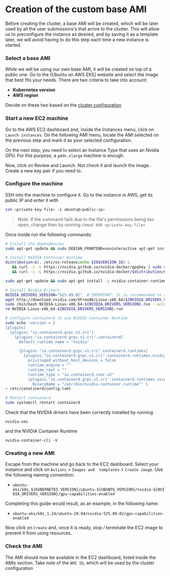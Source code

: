 # Creation of the custom base AMI

Before creating the cluster, a base AMI will be created, which will be later used by all the user submissions's that arrive to the cluster. This will allow us to preconfigure the instance as desired, and by saving it as a template later, we will avoid having to do this step each time a new instance is started.

### Select a base AMI

While we will be using our own base AMI, it will be created on top of a public one. Go to the [Ubuntu on AWS EKS] website and select the image that best fits your needs. There are two criteria to take into account:

- **Kubernetes version**
- **AWS region**

Decide on these two based on the [cluster configuration](config/leaderboard-cluster.yaml)

### Start a new EC2 machine

Go to the AWS EC2 dashboard and, inside the Instances menú, click on `Launch instances`. On the following AMI menu, 
locate the AMI selected on the previous step and mark it as your selected configuration.

On the next step, you need to select an Instance Type that uses an Nvidia GPU. For this purpose, a `g4dn.xlarge` machine
is enough. 

Now, click on Review and Launch. Not check it and launch the image. Create a new key pair if you need to.

### Configure the machine

SSH into the machine to configure it. Go to the instance in AWS, get its public IP and enter it with

```bash
ssh <private-key-file> -i ubuntu@<public-ip>
```

> Note: If the command fails due to the file's permissions being too open, change then by running `chmod 400 <private-key-file>`

Once inside run the following commands:

```bash
# Install the dependencies
sudo apt-get update && sudo DEBIAN_FRONTEND=noninteractive apt-get install -q -y make gcc xserver-xorg mesa-utils libvulkan1 pkg-config && sudo rm -rf /var/lib/apt/lists/*

# Install NVIDIA Container Runtime
distribution=$(. /etc/os-release;echo $ID$VERSION_ID) \
   && curl -s -L https://nvidia.github.io/nvidia-docker/gpgkey | sudo apt-key add - \
   && curl -s -L https://nvidia.github.io/nvidia-docker/$distribution/nvidia-docker.list | sudo tee /etc/apt/sources.list.d/nvidia-docker.list

sudo apt-get update && sudo apt-get install -y nvidia-container-runtime && sudo rm -rf /var/lib/apt/lists/*

# Install Nvidia Drivers
NVIDIA_DRIVERS_VERSION="525.89.02"  # IMPORTANT: It is recommended to always use the most recent one
wget http://download.nvidia.com/XFree86/Linux-x86_64/${NVIDIA_DRIVERS_VERSION}/NVIDIA-Linux-x86_64-${NVIDIA_DRIVERS_VERSION}.run
sudo /bin/bash NVIDIA-Linux-x86_64-${NVIDIA_DRIVERS_VERSION}.run --accept-license --no-questions --ui=none
rm NVIDIA-Linux-x86_64-${NVIDIA_DRIVERS_VERSION}.run

# Configure containerd to use NVIDIA Container Runtime
sudo echo 'version = 2
[plugins]
  [plugins."io.containerd.grpc.v1.cri"]
    [plugins."io.containerd.grpc.v1.cri".containerd]
      default_runtime_name = "nvidia"

      [plugins."io.containerd.grpc.v1.cri".containerd.runtimes]
        [plugins."io.containerd.grpc.v1.cri".containerd.runtimes.nvidia]
          privileged_without_host_devices = false
          runtime_engine = ""
          runtime_root = ""
          runtime_type = "io.containerd.runc.v2"
          [plugins."io.containerd.grpc.v1.cri".containerd.runtimes.nvidia.options]
            BinaryName = "/usr/bin/nvidia-container-runtime"' \
> /etc/conatinerd/config.toml

# Restart containerd
sudo systemctl restart containerd
```

Check that the NVIDIA drivers have been correctly installed by running
```
nvidia-smi
```

and the NVIDIA Container Runtime
```
nvidia-container-cli -V
```

### Creating a new AMI

Escape from the machine and go back to the EC2 dashboard. Select your instance and click on `Actions` > `Images and 
templates` > `Create image`. Use the following naming convention:

* `ubuntu-eks/k8s_${KUBERNETES_VERSION}/ubuntu-${UBUNTU_VERSION}/nvidia-${NVIDIA_DRIVERS_VERSION}/gpu-capabilities-enabled`

Completing this guide would result, as an example, in the following name:

* `ubuntu-eks/k8s_1.24/ubuntu-20.04/nvidia-525.89.02/gpu-capabilities-enabled`

Now click on `Create` and, once it is ready, stop / terminate the EC2 image to prevent it from using resources.

### Check the AMI

The AMI should now be available in the EC2 dashboard, listed inside the AMIs section. Take note of the `AMI ID`, which will be used by the cluster configuration